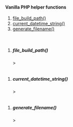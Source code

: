 #### Vanilla PHP helper functions

1. [file_build_path()](/vanilla-php-helper-functions?id=file_build_path)
2. [current_datetime_string()](/vanilla-php-helper-functions?id=current_datetime_string)
3. [generate_filename()](/vanilla-php-helper-functions?id=generate_filename)

&nbsp;

1. <h5 id="commit_transaction">file_build_path()</h5>
   >

```

```

1. <h5 id="commit_transaction">current_datetime_string()</h5>
   >

```

```

1. <h5 id="commit_transaction">generate_filename()</h5>
   >

```

```
